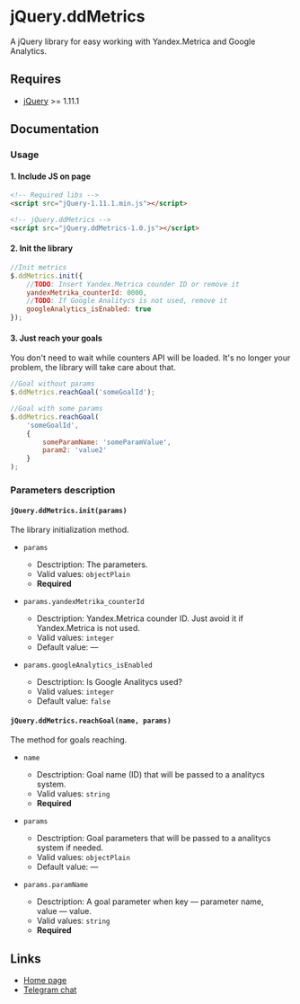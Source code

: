 # jQuery.ddMetrics

A jQuery library for easy working with Yandex.Metrica and Google Analytics.


## Requires
* [jQuery](https://jquery.com/) >= 1.11.1


## Documentation


### Usage


#### 1. Include JS on page

```html
<!-- Required libs -->
<script src="jQuery-1.11.1.min.js"></script>

<!-- jQuery.ddMetrics -->
<script src="jQuery.ddMetrics-1.0.js"></script>
```


#### 2. Init the library

```js
//Init metrics
$.ddMetrics.init({
	//TODO: Insert Yandex.Metrica counder ID or remove it
	yandexMetrika_counterId: 0000,
	//TODO: If Google Analitycs is not used, remove it
	googleAnalytics_isEnabled: true
});
```


#### 3. Just reach your goals

You don't need to wait while counters API will be loaded. It's no longer your problem, the library will take care about that.

```js
//Goal without params
$.ddMetrics.reachGoal('someGoalId');

//Goal with some params
$.ddMetrics.reachGoal(
	'someGoalId',
	{
		someParamName: 'someParamValue',
		param2: 'value2'
	}
);
```


### Parameters description


#### `jQuery.ddMetrics.init(params)`

The library initialization method.

* `params`
	* Desctription: The parameters.
	* Valid values: `objectPlain`
	* **Required**
	
* `params.yandexMetrika_counterId`
	* Desctription: Yandex.Metrica counder ID. Just avoid it if Yandex.Metrica is not used.
	* Valid values: `integer`
	* Default value: —
	
* `params.googleAnalytics_isEnabled`
	* Desctription: Is Google Analitycs used?
	* Valid values: `integer`
	* Default value: `false`


#### `jQuery.ddMetrics.reachGoal(name, params)`

The method for goals reaching.

* `name`
	* Desctription: Goal name (ID) that will be passed to a analitycs system.
	* Valid values: `string`
	* **Required**
	
* `params`
	* Desctription: Goal parameters that will be passed to a analitycs system if needed.
	* Valid values: `objectPlain`
	* Default value: —
	
* `params.paramName`
	* Desctription: A goal parameter when key — parameter name, value — value.
	* Valid values: `string`
	* **Required**


## Links

* [Home page](https://code.divandesign.biz/jquery/ddmetrics)
* [Telegram chat](https://t.me/dd_code)